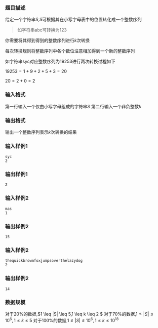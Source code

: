 ### 题目描述
给定一个字符串$S$,$S$可根据其在小写字母表中的位置转化成一个整数序列

> 如字符串$\text{abc}$可转换为$\text{123}$

你需要将其得到得到的整数序列进行$k$次转换

每次转换规则将整数序列中各个数位注意相加得到一个新的整数序列

如字符串$\text{syc}$对应整数序列为$19253$进行两次转换过程如下

$\text{19253}=1+9+2+5+3=20$

$\text{20}=2+0=2$

### 输入格式
第一行输入一个仅由小写字母组成的字符串$S$
第二行输入一个非负整数$k$
### 输出格式
输出一个整数序列表示$k$次转换的结果
### 输入样例1
```
syc
2
```
### 输出样例1
```
2
```
### 输入样例2
```
mas
1
```
### 输出样例2
```
15
```
### 输入样例2
```
thequickbrownfoxjumpsoverthelazydog
2
```
### 输出样例2
```
14
```
### 数据规模
对于$20\%$的数据,$1 \leq |S| \leq 5,1 \leq k \leq 2 $
对于$70\%$的数据,$1 \leq |S| \leq 10^6,1 \leq k \leq 5$
对于$100\%$的数据,$1 \leq |S| \leq 10^6,1 \leq k \leq 10^{18}$